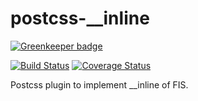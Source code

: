 # postcss-__inline

[![Greenkeeper badge](https://badges.greenkeeper.io/Gerhut/postcss-__inline.svg)](https://greenkeeper.io/)

[![Build Status](https://travis-ci.org/Gerhut/postcss-__inline.svg?branch=master)](https://travis-ci.org/Gerhut/postcss-__inline)
[![Coverage Status](https://coveralls.io/repos/github/Gerhut/postcss-__inline/badge.svg?branch=master)](https://coveralls.io/github/Gerhut/postcss-__inline?branch=master)

Postcss plugin to implement __inline of FIS.
